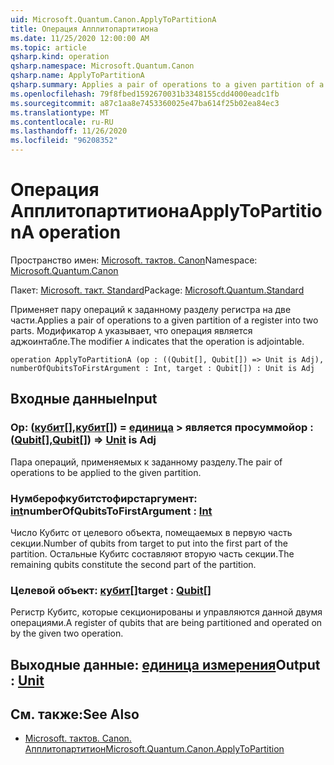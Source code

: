 ```yaml
---
uid: Microsoft.Quantum.Canon.ApplyToPartitionA
title: Операция Апплитопартитиона
ms.date: 11/25/2020 12:00:00 AM
ms.topic: article
qsharp.kind: operation
qsharp.namespace: Microsoft.Quantum.Canon
qsharp.name: ApplyToPartitionA
qsharp.summary: Applies a pair of operations to a given partition of a register into two parts. The modifier `A` indicates that the operation is adjointable.
ms.openlocfilehash: 79f8fbed1592670031b3348155cdd4000eadc1fb
ms.sourcegitcommit: a87c1aa8e7453360025e47ba614f25b02ea84ec3
ms.translationtype: MT
ms.contentlocale: ru-RU
ms.lasthandoff: 11/26/2020
ms.locfileid: "96208352"
---
```

# <a name="applytopartitiona-operation"></a><span data-ttu-id="40ca7-102">Операция Апплитопартитиона</span><span class="sxs-lookup"><span data-stu-id="40ca7-102">ApplyToPartitionA operation</span></span>

<span data-ttu-id="40ca7-103">Пространство имен: [Microsoft. тактов. Canon](xref:Microsoft.Quantum.Canon)</span><span class="sxs-lookup"><span data-stu-id="40ca7-103">Namespace: [Microsoft.Quantum.Canon](xref:Microsoft.Quantum.Canon)</span></span>

<span data-ttu-id="40ca7-104">Пакет: [Microsoft. такт. Standard](https://nuget.org/packages/Microsoft.Quantum.Standard)</span><span class="sxs-lookup"><span data-stu-id="40ca7-104">Package: [Microsoft.Quantum.Standard](https://nuget.org/packages/Microsoft.Quantum.Standard)</span></span>


<span data-ttu-id="40ca7-105">Применяет пару операций к заданному разделу регистра на две части.</span><span class="sxs-lookup"><span data-stu-id="40ca7-105">Applies a pair of operations to a given partition of a register into two parts.</span></span>
<span data-ttu-id="40ca7-106">Модификатор `A` указывает, что операция является аджоинтабле.</span><span class="sxs-lookup"><span data-stu-id="40ca7-106">The modifier `A` indicates that the operation is adjointable.</span></span>

```qsharp
operation ApplyToPartitionA (op : ((Qubit[], Qubit[]) => Unit is Adj), numberOfQubitsToFirstArgument : Int, target : Qubit[]) : Unit is Adj
```


## <a name="input"></a><span data-ttu-id="40ca7-107">Входные данные</span><span class="sxs-lookup"><span data-stu-id="40ca7-107">Input</span></span>

### <a name="op--qubitqubit--unit--is-adj"></a><span data-ttu-id="40ca7-108">Op: ([кубит](xref:microsoft.quantum.lang-ref.qubit)[],[кубит](xref:microsoft.quantum.lang-ref.qubit)[]) = [единица](xref:microsoft.quantum.lang-ref.unit) > является просуммой</span><span class="sxs-lookup"><span data-stu-id="40ca7-108">op : ([Qubit](xref:microsoft.quantum.lang-ref.qubit)[],[Qubit](xref:microsoft.quantum.lang-ref.qubit)[]) => [Unit](xref:microsoft.quantum.lang-ref.unit)  is Adj</span></span>

<span data-ttu-id="40ca7-109">Пара операций, применяемых к заданному разделу.</span><span class="sxs-lookup"><span data-stu-id="40ca7-109">The pair of operations to be applied to the given partition.</span></span>


### <a name="numberofqubitstofirstargument--int"></a><span data-ttu-id="40ca7-110">Нумберофкубитстофирстаргумент: [int](xref:microsoft.quantum.lang-ref.int)</span><span class="sxs-lookup"><span data-stu-id="40ca7-110">numberOfQubitsToFirstArgument : [Int](xref:microsoft.quantum.lang-ref.int)</span></span>

<span data-ttu-id="40ca7-111">Число Кубитс от целевого объекта, помещаемых в первую часть секции.</span><span class="sxs-lookup"><span data-stu-id="40ca7-111">Number of qubits from target to put into the first part of the partition.</span></span>
<span data-ttu-id="40ca7-112">Остальные Кубитс составляют вторую часть секции.</span><span class="sxs-lookup"><span data-stu-id="40ca7-112">The remaining qubits constitute the second part of the partition.</span></span>


### <a name="target--qubit"></a><span data-ttu-id="40ca7-113">Целевой объект: [кубит](xref:microsoft.quantum.lang-ref.qubit)[]</span><span class="sxs-lookup"><span data-stu-id="40ca7-113">target : [Qubit](xref:microsoft.quantum.lang-ref.qubit)[]</span></span>

<span data-ttu-id="40ca7-114">Регистр Кубитс, которые секционированы и управляются данной двумя операциями.</span><span class="sxs-lookup"><span data-stu-id="40ca7-114">A register of qubits that are being partitioned and operated on by the given two operation.</span></span>



## <a name="output--unit"></a><span data-ttu-id="40ca7-115">Выходные данные: [единица измерения](xref:microsoft.quantum.lang-ref.unit)</span><span class="sxs-lookup"><span data-stu-id="40ca7-115">Output : [Unit](xref:microsoft.quantum.lang-ref.unit)</span></span>



## <a name="see-also"></a><span data-ttu-id="40ca7-116">См. также:</span><span class="sxs-lookup"><span data-stu-id="40ca7-116">See Also</span></span>

- [<span data-ttu-id="40ca7-117">Microsoft. тактов. Canon. Апплитопартитион</span><span class="sxs-lookup"><span data-stu-id="40ca7-117">Microsoft.Quantum.Canon.ApplyToPartition</span></span>](xref:Microsoft.Quantum.Canon.ApplyToPartition)